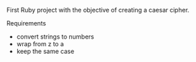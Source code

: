 First Ruby project with the objective of creating a caesar cipher.

Requirements
- convert strings to numbers
- wrap from z to a
- keep the same case